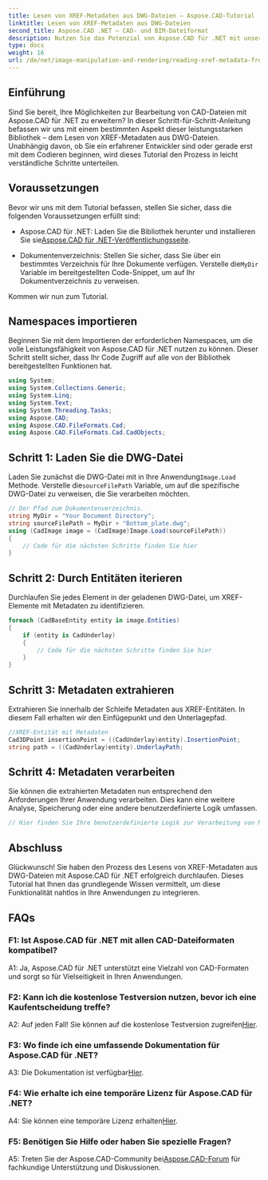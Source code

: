 ```yaml
---
title: Lesen von XREF-Metadaten aus DWG-Dateien – Aspose.CAD-Tutorial
linktitle: Lesen von XREF-Metadaten aus DWG-Dateien
second_title: Aspose.CAD .NET – CAD- und BIM-Dateiformat
description: Nutzen Sie das Potenzial von Aspose.CAD für .NET mit unserem Schritt-für-Schritt-Tutorial zum Lesen von XREF-Metadaten aus DWG-Dateien.
type: docs
weight: 16
url: /de/net/image-manipulation-and-rendering/reading-xref-metadata-from-dwg/
---
```

## Einführung

Sind Sie bereit, Ihre Möglichkeiten zur Bearbeitung von CAD-Dateien mit Aspose.CAD für .NET zu erweitern? In dieser Schritt-für-Schritt-Anleitung befassen wir uns mit einem bestimmten Aspekt dieser leistungsstarken Bibliothek – dem Lesen von XREF-Metadaten aus DWG-Dateien. Unabhängig davon, ob Sie ein erfahrener Entwickler sind oder gerade erst mit dem Codieren beginnen, wird dieses Tutorial den Prozess in leicht verständliche Schritte unterteilen.

## Voraussetzungen

Bevor wir uns mit dem Tutorial befassen, stellen Sie sicher, dass die folgenden Voraussetzungen erfüllt sind:

-  Aspose.CAD für .NET: Laden Sie die Bibliothek herunter und installieren Sie sie[Aspose.CAD für .NET-Veröffentlichungsseite](https://releases.aspose.com/cad/net/).

-  Dokumentenverzeichnis: Stellen Sie sicher, dass Sie über ein bestimmtes Verzeichnis für Ihre Dokumente verfügen. Verstelle die`MyDir` Variable im bereitgestellten Code-Snippet, um auf Ihr Dokumentverzeichnis zu verweisen.

Kommen wir nun zum Tutorial.

## Namespaces importieren

Beginnen Sie mit dem Importieren der erforderlichen Namespaces, um die volle Leistungsfähigkeit von Aspose.CAD für .NET nutzen zu können. Dieser Schritt stellt sicher, dass Ihr Code Zugriff auf alle von der Bibliothek bereitgestellten Funktionen hat.

```csharp
using System;
using System.Collections.Generic;
using System.Linq;
using System.Text;
using System.Threading.Tasks;
using Aspose.CAD;
using Aspose.CAD.FileFormats.Cad;
using Aspose.CAD.FileFormats.Cad.CadObjects;
```

## Schritt 1: Laden Sie die DWG-Datei

 Laden Sie zunächst die DWG-Datei mit in Ihre Anwendung`Image.Load` Methode. Verstelle die`sourceFilePath` Variable, um auf die spezifische DWG-Datei zu verweisen, die Sie verarbeiten möchten.

```csharp
// Der Pfad zum Dokumentenverzeichnis.
string MyDir = "Your Document Directory";
string sourceFilePath = MyDir + "Bottom_plate.dwg";
using (CadImage image = (CadImage)Image.Load(sourceFilePath))
{
    // Code für die nächsten Schritte finden Sie hier
}
```

## Schritt 2: Durch Entitäten iterieren

Durchlaufen Sie jedes Element in der geladenen DWG-Datei, um XREF-Elemente mit Metadaten zu identifizieren.

```csharp
foreach (CadBaseEntity entity in image.Entities)
{
    if (entity is CadUnderlay)
    {
        // Code für die nächsten Schritte finden Sie hier
    }
}
```

## Schritt 3: Metadaten extrahieren

Extrahieren Sie innerhalb der Schleife Metadaten aus XREF-Entitäten. In diesem Fall erhalten wir den Einfügepunkt und den Unterlagepfad.

```csharp
//XREF-Entität mit Metadaten
Cad3DPoint insertionPoint = ((CadUnderlay)entity).InsertionPoint;
string path = ((CadUnderlay)entity).UnderlayPath;
```

## Schritt 4: Metadaten verarbeiten

Sie können die extrahierten Metadaten nun entsprechend den Anforderungen Ihrer Anwendung verarbeiten. Dies kann eine weitere Analyse, Speicherung oder eine andere benutzerdefinierte Logik umfassen.

```csharp
// Hier finden Sie Ihre benutzerdefinierte Logik zur Verarbeitung von Metadaten
```

## Abschluss

Glückwunsch! Sie haben den Prozess des Lesens von XREF-Metadaten aus DWG-Dateien mit Aspose.CAD für .NET erfolgreich durchlaufen. Dieses Tutorial hat Ihnen das grundlegende Wissen vermittelt, um diese Funktionalität nahtlos in Ihre Anwendungen zu integrieren.

## FAQs

### F1: Ist Aspose.CAD für .NET mit allen CAD-Dateiformaten kompatibel?

A1: Ja, Aspose.CAD für .NET unterstützt eine Vielzahl von CAD-Formaten und sorgt so für Vielseitigkeit in Ihren Anwendungen.

### F2: Kann ich die kostenlose Testversion nutzen, bevor ich eine Kaufentscheidung treffe?

 A2: Auf jeden Fall! Sie können auf die kostenlose Testversion zugreifen[Hier](https://releases.aspose.com/).

### F3: Wo finde ich eine umfassende Dokumentation für Aspose.CAD für .NET?

 A3: Die Dokumentation ist verfügbar[Hier](https://reference.aspose.com/cad/net/).

### F4: Wie erhalte ich eine temporäre Lizenz für Aspose.CAD für .NET?

 A4: Sie können eine temporäre Lizenz erhalten[Hier](https://purchase.aspose.com/temporary-license/).

### F5: Benötigen Sie Hilfe oder haben Sie spezielle Fragen?

 A5: Treten Sie der Aspose.CAD-Community bei[Aspose.CAD-Forum](https://forum.aspose.com/c/cad/19) für fachkundige Unterstützung und Diskussionen.